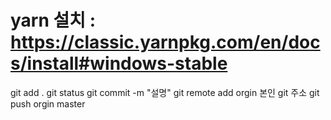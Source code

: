 # yarn 설치 : https://classic.yarnpkg.com/en/docs/install#windows-stable

git add .
git status
git commit -m "설명"
git remote add orgin 본인 git 주소
git push orgin master
